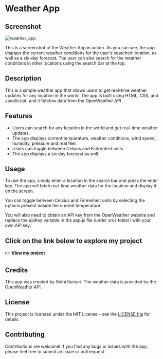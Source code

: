 # Weather App

## Screenshot

![weather_app](https://user-images.githubusercontent.com/72823658/225255829-703747cf-c60c-4460-9e3a-c77130208864.png)

This is a screenshot of the Weather App in action. As you can see, the app displays the current weather conditions for the user's searched location, as well as a six-day forecast. The user can also search for the weather conditions in other locations using the search bar at the top.

## Description
This is a simple weather app that allows users to get real-time weather updates for any location in the world. The app is built using HTML, CSS, and JavaScript, and it fetches data from the OpenWeather API.

## Features
- Users can search for any location in the world and get real-time weather updates.
- The app displays current temperature, weather conditions, wind speed, humidity, pressure and real feel.
- Users can toggle between Celsius and Fahrenheit units.
- The app displays a six day forecast as well.

## Usage
To use the app, simply enter a location in the search bar and press the enter key. The app will fetch real-time weather data for the location and display it on the screen.

You can toggle between Celsius and Fahrenheit units by selecting the options present beside the current temperature.

You will also need to obtain an API key from the OpenWeather website and replace the apiKey variable in the app.js file (under srcs folder) with your own API key.

## Click on the link below to explore my project
👉 [**View my project**](https://gilded-malasada-fb150d.netlify.app/)

## Credits
This app was created by Nidhi Kumari. The weather data is provided by the OpenWeather API.

## License
This project is licensed under the MIT License - see the [LICENSE file](LICENSE) for details.

## Contributing
Contributions are welcome! If you find any bugs or issues with the app, please feel free to submit an issue or pull request.
